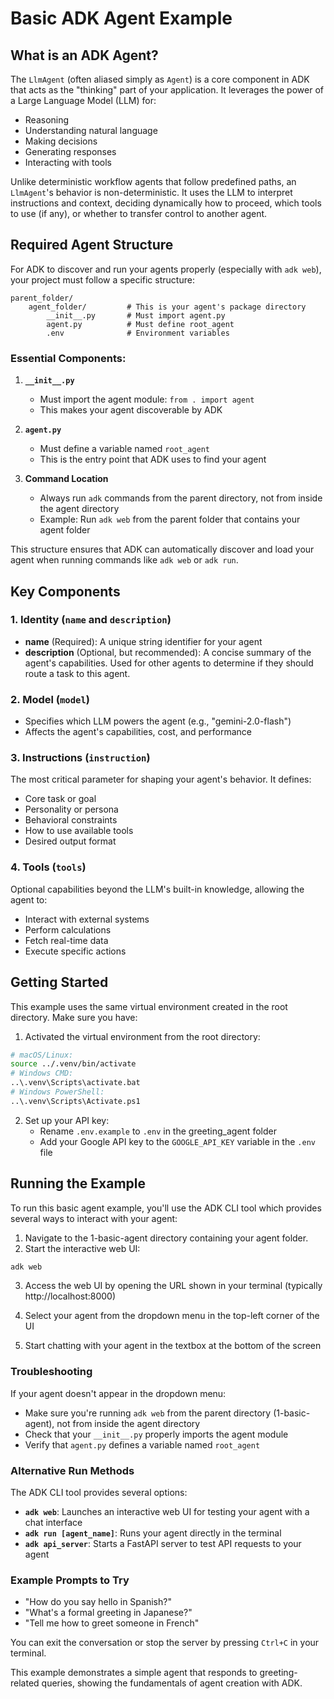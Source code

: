 # Basic ADK Agent Example

## What is an ADK Agent?

The `LlmAgent` (often aliased simply as `Agent`) is a core component in ADK that acts as the "thinking" part of your application. It leverages the power of a Large Language Model (LLM) for:
- Reasoning
- Understanding natural language
- Making decisions
- Generating responses
- Interacting with tools

Unlike deterministic workflow agents that follow predefined paths, an `LlmAgent`'s behavior is non-deterministic. It uses the LLM to interpret instructions and context, deciding dynamically how to proceed, which tools to use (if any), or whether to transfer control to another agent.

## Required Agent Structure

For ADK to discover and run your agents properly (especially with `adk web`), your project must follow a specific structure:

```
parent_folder/
    agent_folder/         # This is your agent's package directory
        __init__.py       # Must import agent.py
        agent.py          # Must define root_agent
        .env              # Environment variables
```

### Essential Components:

1. **`__init__.py`**
   - Must import the agent module: `from . import agent`
   - This makes your agent discoverable by ADK

2. **`agent.py`**
   - Must define a variable named `root_agent`
   - This is the entry point that ADK uses to find your agent

3. **Command Location**
   - Always run `adk` commands from the parent directory, not from inside the agent directory
   - Example: Run `adk web` from the parent folder that contains your agent folder

This structure ensures that ADK can automatically discover and load your agent when running commands like `adk web` or `adk run`.

## Key Components

### 1. Identity (`name` and `description`)
- **name** (Required): A unique string identifier for your agent
- **description** (Optional, but recommended): A concise summary of the agent's capabilities. Used for other agents to determine if they should route a task to this agent.

### 2. Model (`model`)
- Specifies which LLM powers the agent (e.g., "gemini-2.0-flash")
- Affects the agent's capabilities, cost, and performance

### 3. Instructions (`instruction`)
The most critical parameter for shaping your agent's behavior. It defines:
- Core task or goal
- Personality or persona
- Behavioral constraints
- How to use available tools
- Desired output format

### 4. Tools (`tools`)
Optional capabilities beyond the LLM's built-in knowledge, allowing the agent to:
- Interact with external systems
- Perform calculations
- Fetch real-time data
- Execute specific actions

## Getting Started

This example uses the same virtual environment created in the root directory. Make sure you have:

1. Activated the virtual environment from the root directory:
```bash
# macOS/Linux:
source ../.venv/bin/activate
# Windows CMD:
..\.venv\Scripts\activate.bat
# Windows PowerShell:
..\.venv\Scripts\Activate.ps1
```

2. Set up your API key:
   - Rename `.env.example` to `.env` in the greeting_agent folder
   - Add your Google API key to the `GOOGLE_API_KEY` variable in the `.env` file

## Running the Example

To run this basic agent example, you'll use the ADK CLI tool which provides several ways to interact with your agent:

1. Navigate to the 1-basic-agent directory containing your agent folder.
2. Start the interactive web UI:
```bash
adk web
```

3. Access the web UI by opening the URL shown in your terminal (typically http://localhost:8000)

4. Select your agent from the dropdown menu in the top-left corner of the UI

5. Start chatting with your agent in the textbox at the bottom of the screen

### Troubleshooting

If your agent doesn't appear in the dropdown menu:
- Make sure you're running `adk web` from the parent directory (1-basic-agent), not from inside the agent directory
- Check that your `__init__.py` properly imports the agent module
- Verify that `agent.py` defines a variable named `root_agent`

### Alternative Run Methods

The ADK CLI tool provides several options:

- **`adk web`**: Launches an interactive web UI for testing your agent with a chat interface
- **`adk run [agent_name]`**: Runs your agent directly in the terminal
- **`adk api_server`**: Starts a FastAPI server to test API requests to your agent

### Example Prompts to Try

- "How do you say hello in Spanish?"
- "What's a formal greeting in Japanese?"
- "Tell me how to greet someone in French"

You can exit the conversation or stop the server by pressing `Ctrl+C` in your terminal.

This example demonstrates a simple agent that responds to greeting-related queries, showing the fundamentals of agent creation with ADK.
